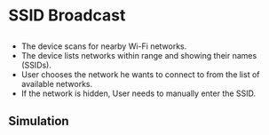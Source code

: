 # SSID Broadcast

## 
- The device scans for nearby Wi-Fi networks.
- The device lists networks within range and showing their names (SSIDs).
- User chooses the network he wants to connect to from the list of available networks.
- If the network is hidden, User needs to manually enter the SSID.
## Simulation